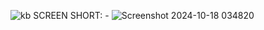 ![kb](https://github.com/user-attachments/assets/0067e950-da73-4890-bd31-d9571eae7d62)
SCREEN SHORT: -
![Screenshot 2024-10-18 034820](https://github.com/user-attachments/assets/f3240eba-ae79-4ab5-a08f-f2302533d711)

